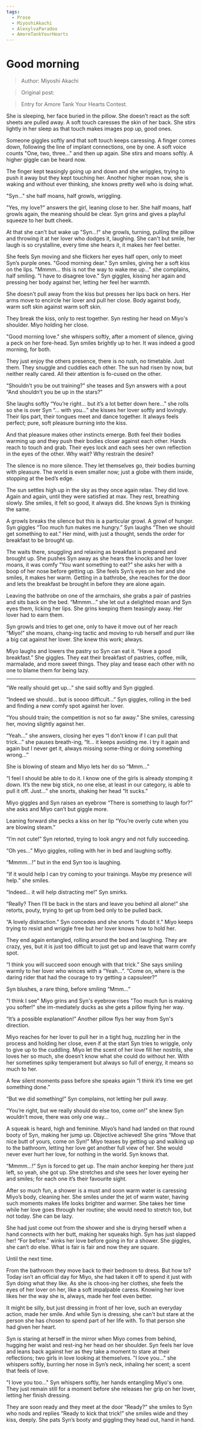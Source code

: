 ```yaml
---
tags:
  - Prose
  - MiyoshiAkachi
  - AlexylvaParadox
  - AmoreTankYourHearts
---
```


# Good morning

> Author: Miyoshi Akachi

> Original post:

> Entry for Amore Tank Your Hearts Contest.

She is sleeping, her face buried in the pillow. She doesn’t react as the soft sheets are pulled away. A soft touch caresses the skin of her back. She stirs lightly in her sleep as that touch makes images pop up, good ones.

Someone giggles softly and that soft touch keeps caressing. A finger comes down, following the line of implant connections, one by one. A soft voice counts "One, two, three..." and then up again. She stirs and moans softly. A higher giggle can be heard now.

The finger kept teasingly going up and down and she wriggles, trying to push it away but they kept touching her. Another higher moan now, she is waking and without ever thinking, she knows pretty well who is doing what.

"Syn..." she half moans, half growls, wriggling.

"Yes, my love?" answers the girl, leaning close to her. She half moans, half growls again, the meaning should be clear. Syn grins and gives a playful squeeze to her butt cheek.

At that she can't but wake up "Syn...!" she growls, turning, pulling the pillow and throwing it at her lover who dodges it, laughing. She can't but smile, her laugh is so crystalline, every time she hears it, it makes her feel better.

She feels Syn moving and she flickers her eyes half open, only to meet Syn’s purple ones. "Good morning dear." Syn smiles, giving her a soft kiss on the lips. "Mmmm... this is not the way to wake me up..." she complains, half smiling. "I have to disagree love." Syn giggles, kissing her again and pressing her body against her, letting her feel her warmth.

She doesn't pull away from the kiss but presses her lips back on hers. Her arms move to encircle her lover and pull her close. Body against body, warm soft skin against warm soft skin.

They break the kiss, only to rest together. Syn resting her head on Miyo's shoulder. Miyo holding her close.

"Good morning love." she whispers softly, after a moment of silence, giving a peck on her fore-head. Syn smiles brightly up to her. It was indeed a good morning, for both.


They just enjoy the others presence, there is no rush, no timetable. Just them. They snuggle and cuddles each other. The sun had risen by now, but neither really cared. All their attention is fo-cused on the other.

“Shouldn’t you be out training?” she teases and Syn answers with a pout “And shouldn’t you be up in the stars?”

She laughs softly “You’re right… but it’s a lot better down here…” she rolls so she is over Syn “… with you…” she kisses her lover softly and lovingly. Their lips part, their tongues meet and dance together. It always feels perfect; pure, soft pleasure burning into the kiss.

And that pleasure makes other instincts emerge. Both feel their bodies warming up and they push their bodies closer against each other. Hands reach to touch and grab. Their eyes lock and each sees her own reflection in the eyes of the other. Why wait? Why restrain the desire?

The silence is no more silence. They let themselves go, their bodies burning with pleasure. The world is even smaller now; just a globe with them inside, stopping at the bed’s edge.

The sun settles high up in the sky as they once again relax. They did love. Again and again, until they were satisfied at max. They rest, breathing slowly. She smiles, it felt so good, it always did. She knows Syn is thinking the same.

A growls breaks the silence but this is a particular growl. A growl of hunger. Syn giggles “Too much fun makes me hungry.” Syn laughs “Then we should get something to eat.” Her mind, with just a thought, sends the order for breakfast to be brought up.

The waits there, snuggling and relaxing as breakfast is prepared and brought up. She pushes Syn away as she hears the knocks and her lover moans, it was comfy “You want something to eat?” she asks her with a boop of her nose before getting up. She feels Syn’s eyes on her and she smiles, it makes her warm. Getting in a bathrobe, she reaches for the door and lets the breakfast be brought in before they are alone again.

Leaving the bathrobe on one of the armchairs, she grabs a pair of pastries and sits back on the bed. “Mmmm…” she let out a delighted moan and Syn eyes them, licking her lips. She grins keeping them teasingly away. Her lover had to earn them.

Syn growls and tries to get one, only to have it move out of her reach “Miyo!” she moans, chang-ing tactic and moving to rub herself and purr like a big cat against her lover. She knew this work; always.

Miyo laughs and lowers the pastry so Syn can eat it. “Have a good breakfast.” She giggles. They eat their breakfast of pastries, coffee, milk, marmalade, and more sweet things. They play and tease each other with no one to blame them for being lazy.


* * * * * * *


“We really should get up…” she said softly and Syn giggled.

 “Indeed we should… but is soooo difficult…” Syn giggles, rolling in the bed and finding a new comfy spot against her lover.

“You should train; the competition is not so far away.” She smiles, caressing her, moving slightly against her.

“Yeah…” she answers, closing her eyes “I don’t know if I can pull that trick…” she pauses breath-ing, “It… it keeps avoiding me. I try it again and again but I never get it, always missing some-thing or doing something wrong…”

She is blowing of steam and Miyo lets her do so “Mmm…”

“I feel I should be able to do it. I know one of the girls is already stomping it down. It’s the new big stick, no one else, at least in our category, is able to pull it off. Just…” she snorts, shaking her head “It sucks.”

Miyo giggles and Syn raises an eyebrow “There is something to laugh for?” she asks and Miyo can’t but giggle more.

Leaning forward she pecks a kiss on her lip “You’re overly cute when you are blowing steam.”

“I’m not cute!” Syn retorted, trying to look angry and not fully succeeding.

“Oh yes…” Miyo giggles, rolling with her in bed and laughing softly.

“Mmmm…!” but in the end Syn too is laughing.

“If it would help I can try coming to your trainings. Maybe my presence will help.” she smiles.

“Indeed… it will help distracting me!” Syn smirks.

“Really? Then I’ll be back in the stars and leave you behind all alone!” she retorts, pouty, trying to get up from bed only to be pulled back.

“A lovely distraction.” Syn concedes and she snorts “I doubt it.” Miyo keeps trying to resist and wriggle free but her lover knows how to hold her.

They end again entangled, rolling around the bed and laughing. They are crazy, yes, but it is just too difficult to just get up and leave that warm comfy spot.

“I think you will succeed soon enough with that trick.” She says smiling warmly to her lover who winces with a “Yeah…”. “Come on, where is the daring rider that had the courage to try getting a capsuleer?”

Syn blushes, a rare thing, before smiling “Mmm…”

"I think I see" Miyo grins and Syn's eyebrow rises "Too much fun is making you softer!" she im-mediately ducks as she gets a pillow flying her way.

“It’s a possible explanation!” Another pillow flys her way from Syn's direction.

Miyo reaches for her lover to pull her in a tight hug, nuzzling her in the process and holding her close, even if at the start Syn tries to wriggle, only to give up to the cuddling. Miyo let the scent of her love fill her nostrils, she loves her so much, she doesn’t know what she could do without her. With her sometimes spiky temperament but always so full of energy, it means so much to her.

A few silent moments pass before she speaks again “I think it’s time we get something done.”

“But we did something!” Syn complains, not letting her pull away.

“You’re right, but we really should do else too, come on!” she knew Syn wouldn’t move, there was only one way…

A squeak is heard, high and feminine. Miyo’s hand had landed on that round booty of Syn, making her jump up. Objective achieved! She grins “Move that nice butt of yours, come on Syn!” Miyo teases by getting up and walking up to the bathroom, letting her love get another full view of her. She would never ever hurt her love, for nothing in the world. Syn knows that.

“Mmmm…!” Syn is forced to get up. The main anchor keeping her there just left, so yeah, she got up. She stretches and she sees her lover eyeing her and smiles; for each one it’s their favourite sight.


After so much fun, a shower is a must and soon warm water is caressing Miyo’s body, cleaning her. She smiles under the jet of warm water, having such moments makes life looks brighter and warmer. She takes her time while her love goes through her routine; she would need to stretch too, but not today. She can be lazy.

She had just come out from the shower and she is drying herself when a hand connects with her butt, making her squeaks high. Syn has just slapped her! “For before.” winks her love before going in for a shower. She giggles, she can’t do else. What is fair is fair and now they are square.

Until the next time.

From the bathroom they move back to their bedroom to dress. But how to? Today isn’t an official day for Miyo, she had taken it off to spend it just with Syn doing what they like. As she is choos-ing her clothes, she feels the eyes of her lover on her, like a soft impalpable caress. Knowing her love likes her the way she is, always, made her feel even better.

It might be silly, but just dressing in front of her love, such an everyday action, made her smile. And while Syn is dressing, she can't but stare at the person she has chosen to spend part of her life with. To that person she had given her heart.

Syn is staring at herself in the mirror when Miyo comes from behind, hugging her waist and rest-ing her head on her shoulder. Syn feels her love and leans back against her as they take a moment to stare at their reflections; two girls in love looking at themselves. "I love you..." she whispers softly, burring her nose in Syn’s neck, inhaling her scent; a scent that feels of love.

"I love you too..." Syn whispers softly, her hands entangling Miyo's one. They just remain still for a moment before she releases her grip on her lover, letting her finish dressing.

They are soon ready and they meet at the door “Ready?” she smiles to Syn who nods and replies “Ready to kick that trick!” she smiles wide and they kiss, deeply. She pats Syn’s booty and giggling they head out, hand in hand.